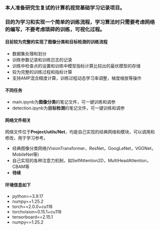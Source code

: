 ### 本人准备研究生复试的计算机视觉基础学习记录项目。
### 目的为学习和实现一个简单的训练流程，学习算法时只需要考虑网络的编写，不要考虑琐碎的训练，可视化过程。
#### 目前较为完整的实现了图像分类和目标检测的训练流程
- 数据集处理和划分
- 训练参数记录和训练日志的记录
- 训练中检查点的设置和训练中模型指标计算比较出的最优模型的存储
- 较为完整的训练过程和指标计算
- 支持AMP混合精度计算，训练过程动态学习率调整，梯度缩放等操作
#### 不同任务
- main.ipynb为**图像分类**的笔记文件，可一键训练和调参
- detection.ipynb为**目标检测**的笔记文件，可一键训练和调参
#### 网络文件相关
网络文件位于**Project/utils/Net**，均是自己实现的经典网络和模块，可以调用和修改，用于学习参考。
- 经典图像分类网络(VisionTransformer，ResNet，GoogLeNet，VGGNet，MobileNet等)
- 自己实现的各种注意力机制，如SelfAttention2D，MultiHeadAttention，CBAM等
- **待续**
#### 环境信息如下
- python==3.9.17
- numpy==1.25.2
- torch==2.0.0+cu118
- torchvision=0.15.1+cu118
- tensorboard==2.15.1
- numpy==1.25.2